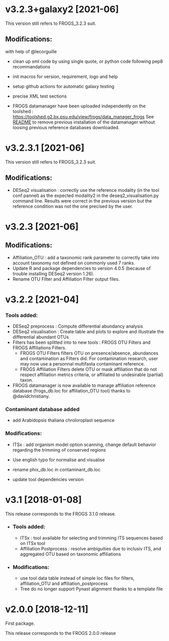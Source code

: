 # v3.2.3+galaxy2 [2021-06]

This version still refers to FROGS_3.2.3 suit.

## Modifications:

with help of @lecorguille

* clean up xml code by using single quote, or python code following pep8 recommandations

* init macros for version, requirement, logo and help

* setup github actions for automatic galaxy testing 

* precise XML test sections

* FROGS datamanager have been uploaded independently on the toolshed : https://toolshed.g2.bx.psu.edu/view/frogs/data_manager_frogs
See [README](https://github.com/geraldinepascal/FROGS-wrappers/blob/master/README.md#upload-and-configure-the-databanks) to remove previous installation of the datamanager without loosing previous reference databases downloaded.

  

# v3.2.3.1 [2021-06]

This version still refers to FROGS_3.2.3 suit.

## Modifications:

* DESeq2 visualisation : correctly use the reference modality (in the tool conf pannel) as the expected modality2 in the deseq2_visualisation.py command line. Results were correct in the previous version but the reference condition was not the one precised by the user.

  

# v3.2.3 [2021-06]

## Modifications:

* Affiliation_OTU : add a taxonomic rank parameter to correctly take into account taxonomy not defined on commonly used 7 ranks.
* Update R and package dependencies to version 4.0.5 (because of trouble installing DESeq2 version 1.26).
* Rename OTU FIlter and Affiliation Filter output files.



# v3.2.2 [2021-04]

### Tools added:
  * DESeq2 preprocess : Compute differential abundancy analysis
  * DESeq2 visualisation : Create table and plots to explore and illustrate the differential abundant OTUs
  * Filters has been splitted into to new tools : FROGS OTU Filters and FROGS Affiliations Filters. 
      * FROGS OTU Filters filters OTU on presence/absence, abundances and contamination as Filters did. For contamination research, user may now use a personnal multifasta contaminant reference.
      * FROGS Affiliation Filters delete OTU or mask affiliation that do not respect affiliation metrics criteria, or affiliated to undesirable (partial) taxon.
  * FROGS datamanager is now available to manage affiliation reference database (frogs_db.loc for affiliation_OTU tool) thanks to @davidchristiany.

### Contaminant database added
  * add Arabidopsis thaliana chroloroplast sequence 

### Modifications:
  * ITSx : add organism model option scanning, change default behavior regarding the trimming of conserved regions

  * Use english typo for normalise and visualise

  * rename phix_db.loc in contaminant_db.loc

  * update tool dependencies version

    

# v3.1 [2018-01-08]

This release corresponds to the FROGS 3.1.0 release.

* ### Tools added:

  - ITSx : tool available for selecting and trimming ITS sequences based on ITSx tool
  - Affiliation Postprocess : resolve ambiguities due to inclusiv ITS, and aggregated OTU based on 
    taxonomic affiliations

* ### Modifications:

  - use tool data table instead of simple loc files for filters, affiliation_OTU and affiliation_postprocess
  - Tree do no longer support Pynast alignment thanks to a template file

# v2.0.0  [2018-12-11]

  First package.

This release corresponds to the FROGS 2.0.0 release
